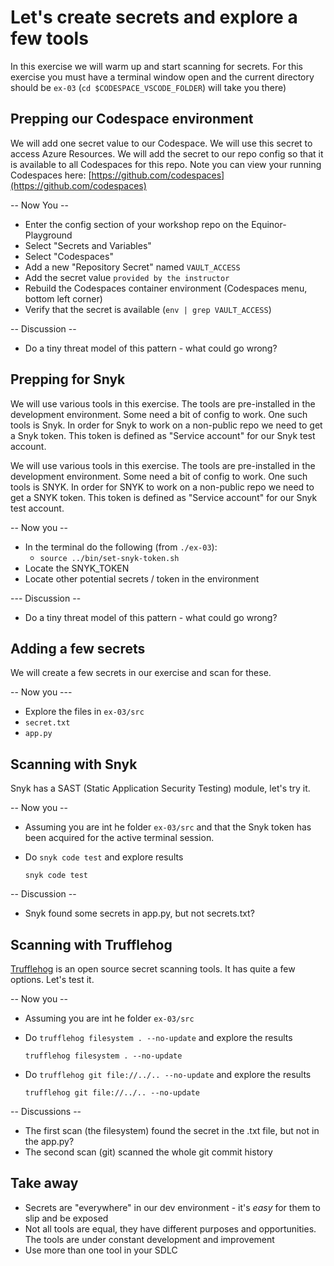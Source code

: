 # Let's create secrets and explore a few tools

In this exercise we will warm up and start scanning for secrets. For this exercise you must have a terminal window open and the current directory should be `ex-03` (`cd $CODESPACE_VSCODE_FOLDER`) will take you there)

## Prepping our Codespace environment

We will add one secret value to our Codespace. We will use this secret to access Azure Resources. We will add the secret to our repo config so that it is available to all Codespaces for this repo.
Note you can view your running Codespaces here: [https://github.com/codespaces](https://github.com/codespaces)

-- Now You --

- Enter the config section of your workshop repo on the Equinor-Playground
- Select "Secrets and Variables"
- Select "Codespaces"
- Add a new "Repository Secret" named `VAULT_ACCESS`
- Add the secret value `provided by the instructor`
- Rebuild the Codespaces container environment (Codespaces menu, bottom left corner)
- Verify that the secret is available (`env | grep VAULT_ACCESS`)

-- Discussion --

- Do a tiny threat model of this pattern - what could go wrong?

## Prepping for Snyk

We will use various tools in this exercise. The tools are pre-installed in the development environment. Some need a bit of config to work. One such tools is Snyk. In order for Snyk to work on a non-public repo we need to get a Snyk token. This token is defined as "Service account" for our Snyk test account.

We will use various tools in this exercise. The tools are pre-installed in the development environment. Some need a bit of config to work. One such tools is SNYK. In order for SNYK to work on a non-public repo we need to get a SNYK token. This token is defined as "Service account" for our Snyk test account.

-- Now you --

- In the terminal do the following (from `./ex-03`):
  - `source ../bin/set-snyk-token.sh `
- Locate the SNYK_TOKEN
- Locate other potential secrets / token in the environment

--- Discussion --

- Do a tiny threat model of this pattern - what could go wrong?

## Adding a few secrets

We will create a few secrets in our exercise and scan for these.

-- Now you ---

- Explore the files in `ex-03/src`
- `secret.txt`
- `app.py`

## Scanning with Snyk

Snyk has a SAST (Static Application Security Testing) module, let's try it.

-- Now you --

- Assuming you are int he folder `ex-03/src` and that the Snyk token has been acquired for the active terminal session.
- Do `snyk code test` and explore results

  ```shell
  snyk code test
  ```

-- Discussion --

- Snyk found some secrets in app.py, but not secrets.txt?

## Scanning with Trufflehog

[Trufflehog](https://github.com/trufflesecurity/trufflehog) is an open source secret scanning tools. It has quite a few options. Let's test it.

-- Now you --

- Assuming you are int he folder `ex-03/src` 
- Do `trufflehog filesystem . --no-update` and explore the results

  ```shell
  trufflehog filesystem . --no-update
  ```

- Do `trufflehog git file://../.. --no-update` and explore the results

  ```shell
  trufflehog git file://../.. --no-update
  ```

-- Discussions --

- The first scan (the filesystem) found the secret in the .txt file, but not in the app.py?
- The second scan (git) scanned the whole git commit history

## Take away

- Secrets are "everywhere" in our dev environment  - it's *easy* for them to slip and be exposed
- Not all tools are equal, they have different purposes and opportunities. The tools are under constant development and improvement
- Use more than one tool in your SDLC
